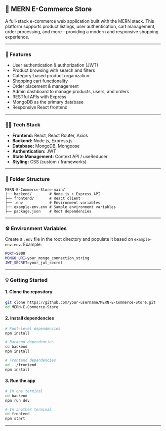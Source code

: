 ## 🛒 MERN E-Commerce Store

A full-stack e-commerce web application built with the MERN stack. This platform supports product listings, user authentication, cart management, order processing, and more—providing a modern and responsive shopping experience.

---

### 🚀 Features

- User authentication & authorization (JWT)
- Product browsing with search and filters
- Category-based product organization
- Shopping cart functionality
- Order placement & management
- Admin dashboard to manage products, users, and orders
- RESTful APIs with Express
- MongoDB as the primary database
- Responsive React frontend

---

### 🧑‍💻 Tech Stack

- **Frontend:** React, React Router, Axios
- **Backend:** Node.js, Express.js
- **Database:** MongoDB, Mongoose
- **Authentication:** JWT
- **State Management:** Context API / useReducer
- **Styling:** CSS (custom / frameworks)

---

### 📁 Folder Structure

```
MERN-E-Commerce-Store-main/
├── backend/        # Node.js + Express API
├── frontend/       # React client
├── .env            # Environment variables
├── example-env.env # Sample environment variables
├── package.json    # Root dependencies
```

---

### ⚙️ Environment Variables

Create a `.env` file in the root directory and populate it based on `example-env.env`. Example:

```bash
PORT=5000
MONGO_URI=your_mongo_connection_string
JWT_SECRET=your_jwt_secret
```

---

### 💡 Getting Started

#### 1. Clone the repository

```bash
git clone https://github.com/your-username/MERN-E-Commerce-Store.git
cd MERN-E-Commerce-Store
```

#### 2. Install dependencies

```bash
# Root-level dependencies
npm install

# Backend dependencies
cd backend
npm install

# Frontend dependencies
cd ../frontend
npm install
```

#### 3. Run the app

```bash
# In one terminal
cd backend
npm run dev

# In another terminal
cd frontend
npm start
```

---

###
